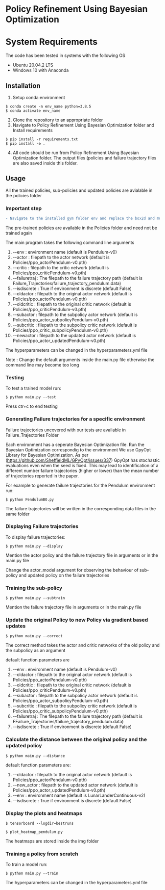 # Policy Refinement Using Bayesian Optimization

# System Requirements

The code has been tested in systems with the following OS

- Ubuntu 20.04.2 LTS
- Windows 10 with Anaconda

## Installation

1. Setup conda environment

```
$ conda create -n env_name python=3.8.5
$ conda activate env_name
```
2. Clone the repository to an appropriate folder
3. Navigate to Policy Refinement Using Bayesian Optimization folder and Install requirements

```
$ pip install -r requirements.txt
$ pip install -e .
```

4. All code should be run from Policy Refinement Using Bayesian Optimization folder. The output files (policies and failure trajectory files are also saved inside this folder.

## Usage

All the trained policies, sub-policies and updated policies are avialable in the policies folder

### Important step

```diff
- Navigate to the installed gym folder env and replace the box2d and mujoco folders with the ones inside the env folder of this repository. We have changed some private variables to class variables to acceess them from outside.
```


The pre-trained policies are available in the Policies folder and need not be trained again

The main program takes the following command line arguments

1) --env : environment name (default is Pendulum-v0)
2) --actor : filepath to the actor network (default is Policies/ppo_actorPendulum-v0.pth)
3) --critic : filepath to the critic network (default is Policies/ppo_criticPendulum-v0.pth)
4) --failuretraj : The filepath to the failure trajectory path (default is Failure_Trajectories/failure_trajectory_pendulum.data)
5) --isdiscrete : True if environment is discrete (default False)
6) --oldactor : filepath to the original actor network (default is Policies/ppo_actorPendulum-v0.pth)
7) --oldcritic : filepath to the original critic network (default is Policies/ppo_criticPendulum-v0.pth)
8) --subactor : filepath to the subpolicy actor network (default is Policies/ppo_actor_subpolicyPendulum-v0.pth)
9) --subcritic : filepath to the subpolicy critic network (default is Policies/ppo_critic_subpolicyPendulum-v0.pth)
10) --newactor : filepath to the updated actor network (default is Policies/ppo_actor_updatedPendulum-v0.pth)

The hyperparameters can be changed in the hyperparameters.yml file


Note : Change the default arguments inside the main.py file otherwise the command line may become too long


### Testing

To test a trained model run:

```
$ python main.py --test
```

Press ctr+c to end testing

### Generating Failure trajectories for a specific environment

Failure trajectories uncovered with our tests are available in Failure_Trajectories Folder

Each environment has a seperate Bayesian Optimization file. Run the Bayesian Optimization correspondig to the environment
We use GpyOpt Library for Bayesian Optimization. As per (https://github.com/SheffieldML/GPyOpt/issues/337) GpyOpt has stochastic evaluations even when the seed is fixed.
This may lead to identification of a different number failure trajectories (higher or lower) than the mean number of trajectories reported in the paper.

For example to generate failure trajectories for the Pendulum environment run:

```
$ python PendulumBO.py
```

The failure trajectories will be written in the corresponding data files in the same folder

### Displaying Failure trajectories

To display failure trajectories:

```
$ python main.py --display
```
Mention the actor policy and the failure trajectory file in arguments or in the main.py file

Change the actor_model argument for observing the behaviour of sub-policy and updated policy on the failure trajectories


### Training the sub-policy

```
$ python main.py --subtrain
```

Mention the failure trajectory file in arguments or in the main.py file

### Update the original Policy to new Policy via gradient based updates

```
$ python main.py --correct
```
The correct method takes the actor and critic networks of the old policy and the subpolicy as an argument

default function parameters are 
1) --env : environment name (default is Pendulum-v0)
2) --oldactor : filepath to the original actor network (default is Policies/ppo_actorPendulum-v0.pth)
3) --oldcritic : filepath to the original critic network (default is Policies/ppo_criticPendulum-v0.pth)
4) --subactor : filepath to the subpolicy actor network (default is Policies/ppo_actor_subpolicyPendulum-v0.pth)
5) --subcritic : filepath to the subpolicy critic network (default is Policies/ppo_critic_subpolicyPendulum-v0.pth)
6) --failuretraj : The filepath to the failure trajectory path (default is FFailure_Trajectories/failure_trajectory_pendulum.data)
7) --isdiscrete : True if environment is discrete (default False)

### Calculate the distance between the original policy and the updated policy

```
$ python main.py --distance
```
default function parameters are:
1) --oldactor : filepath to the original actor network (default is Policies/ppo_actorPendulum-v0.pth)
2) --new_actor : filepath to the updated actor network (default is Policies/ppo_actor_updatedPendulum-v0.pth)
3) --env : environment name (default is LunarLanderContinuous-v2)
4) --isdiscrete : True if environment is discrete (default False)


### Display the plots and heatmaps

```
$ tensorboard --logdir=bestruns
```
```
$ plot_heatmap_pendulum.py
```

The heatmaps are stored inside the img folder

### Training a policy from scratch

To train a model run:

```
$ python main.py --train
```
The hyperparameters can be changed in the hyperparameters.yml file
